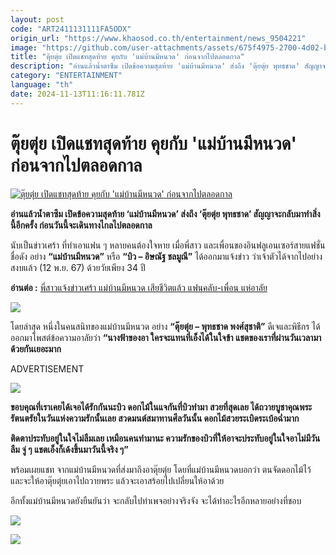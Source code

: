 ```yaml
---
layout: post
code: "ART2411131111FA5ODX"
origin_url: "https://www.khaosod.co.th/entertainment/news_9504221"
image: "https://github.com/user-attachments/assets/675f4975-2700-4d02-bc0e-af87088bd0d5"
title: "ตุ๊ยตุ่ย เปิดแชทสุดท้าย คุยกับ 'แม่บ้านมีหนวด' ก่อนจากไปตลอดกาล"
description: "อ่านแล้วน้ำตาซึม เปิดข้อความสุดท้าย 'แม่บ้านมีหนวด' ส่งถึง 'ตุ๊ยตุ่ย พุทธชาด' สัญญาจะกลับมาทำเพจอีกครั้ง ก่อนวันนี้จะเดินทางไกลไปตลอดกาล"
category: "ENTERTAINMENT"
language: "th"
date: 2024-11-13T11:16:11.781Z
---
```


# ตุ๊ยตุ่ย เปิดแชทสุดท้าย คุยกับ 'แม่บ้านมีหนวด' ก่อนจากไปตลอดกาล

[![ตุ๊ยตุ่ย เปิดแชทสุดท้าย คุยกับ 'แม่บ้านมีหนวด' ก่อนจากไปตลอดกาล](https://www.khaosod.co.th/wpapp/uploads/2024/11/tuitui131167-9.jpg "ตุ๊ยตุ่ย เปิดแชทสุดท้าย คุยกับ 'แม่บ้านมีหนวด' ก่อนจากไปตลอดกาล")](https://www.khaosod.co.th/wpapp/uploads/2024/11/tuitui131167-9.jpg)

**อ่านแล้วน้ำตาซึม เปิดข้อความสุดท้าย ‘แม่บ้านมีหนวด’ ส่งถึง ‘ตุ๊ยตุ่ย พุทธชาด’ สัญญาจะกลับมาทำสิ่งนี้อีกครั้ง ก่อนวันนี้จะเดินทางไกลไปตลอดกาล**

นับเป็นข่าวเศร้า ที่ทำเอาแฟน ๆ หลายคนต้องใจหาย เมื่อพี่สาว และเพื่อนของอินฟลูเอนเซอร์สายแฟชั่นชื่อดัง อย่าง **“แม่บ้านมีหนวด”** หรือ **“บิว – อิษณัฐ ชลมูณี”** ได้ออกมาแจ้งข่าว ว่าเจ้าตัวได้จากไปอย่างสงบแล้ว (12 พ.ย. 67) ด้วยวัยเพียง 34 ปี



**อ่านต่อ :** [พี่สาวแจ้งข่าวเศร้า แม่บ้านมีหนวด เสียชีวิตแล้ว แฟนคลับ-เพื่อน แห่อาลัย](https://www.khaosod.co.th/breaking-news/news_9502273)

[![](https://www.khaosod.co.th/wpapp/uploads/2024/11/tuitui131167-7.jpg)](https://www.khaosod.co.th/wpapp/uploads/2024/11/tuitui131167-7.jpg)

โดยล่าสุด หนึ่งในคนสนิทของแม่บ้านมีหนวด อย่าง **“ตุ๊ยตุ่ย – พุทธชาด พงศ์สุชาติ”** ดีเจและพิธีกร ได้ออกมาโพสต์ข้อความอาลัยว่า **“นางฟ้าของอา ใครจะแทนที่เอ็งได้ในใจข้า แชตของเราที่ผ่านวันเวลามาด้วยกันเยอะมาก**

ADVERTISEMENT

[![](https://www.khaosod.co.th/wpapp/uploads/2024/11/tuitui131167-3.jpg)](https://www.khaosod.co.th/wpapp/uploads/2024/11/tuitui131167-3.jpg)

**ขอบคุณที่เราเคยได้เจอได้รักกันนะบิว ดอกไม้ในแจกันที่บิวทำมา สวยที่สุดเลย ได้ถวายบูชาคุณพระรัตนตรัยในวันแห่งความรักนั้นเลย สวดมนต์สมาทานศีลวันนั้น ดอกไม้สวยระเบิดระเบ้อฉ่ำมาก**

**ติดตาประทับอยู่ในใจไม่ลืมเลย เหมือนคนทำมานะ ความรักของบิวที่ให้อาจะประทับอยู่ในใจอาไม่มีวันลืม จู่ ๆ แชตเอ็งก็เด้งขึ้นมาวันนี้จริง ๆ”**

พร้อมเผยแชท จากแม่บ้านมีหนวดที่ส่งมาถึงอาตุ๊ยตุ่ย โดยที่แม่บ้านมีหนวดบอกว่า ตนจัดดอกไม้ไว้ และจะให้อาตุ๊ยตุ่ยเอาไปถวายพระ แล้วจะเอาสร้อยไปเปลี่ยนให้อาด้วย

อีกทั้งแม่บ้านมีหนวดยังยืนยันว่า จะกลับไปทำเพจอย่างจริงจัง จะได้ทำอะไรอีกหลายอย่างที่ชอบ



[![](https://www.khaosod.co.th/wpapp/uploads/2024/11/tuitui131167.jpg)](https://www.khaosod.co.th/wpapp/uploads/2024/11/tuitui131167.jpg)

[![](https://www.khaosod.co.th/wpapp/uploads/2024/11/tuitui131167-2.jpg)](https://www.khaosod.co.th/wpapp/uploads/2024/11/tuitui131167-2.jpg)